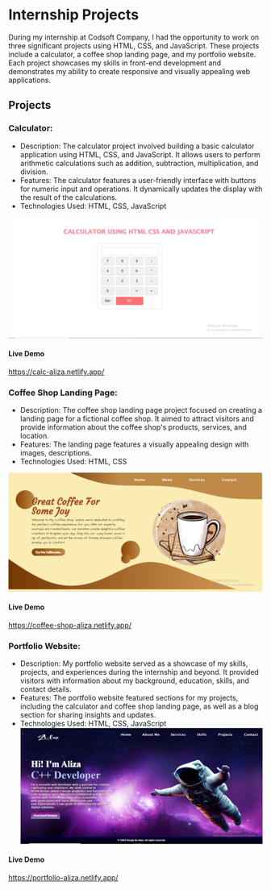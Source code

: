 
# Internship Projects

During my internship at Codsoft Company, I had the opportunity to work on three significant projects using HTML, CSS, and JavaScript. These projects include a calculator, a coffee shop landing page, and my portfolio website. Each project showcases my skills in front-end development and demonstrates my ability to create responsive and visually appealing web applications.


## Projects
### Calculator:

- Description: The calculator project involved building a basic calculator application using HTML, CSS, and JavaScript. It allows users to perform arithmetic calculations such as addition, subtraction, multiplication, and division.
- Features: The calculator features a user-friendly interface with buttons for numeric input and operations. It dynamically updates the display with the result of the calculations.
- Technologies Used: HTML, CSS, JavaScript
  
 ![Alt text](https://github.com/alizazahid11/Codsoft-repo/blob/main/Assets/calc.PNG?raw=true)
 
 #### Live Demo
 https://calc-aliza.netlify.app/
  
### Coffee Shop Landing Page:

- Description: The coffee shop landing page project focused on creating a landing page for a fictional coffee shop. It aimed to attract visitors and provide information about the coffee shop's products, services, and location.
- Features: The landing page features a visually appealing design with images, descriptions.
- Technologies Used: HTML, CSS

 ![Alt text](https://github.com/alizazahid11/Codsoft-repo/blob/main/Assets/coffee.PNG?raw=true)
  
#### Live Demo
https://coffee-shop-aliza.netlify.app/

### Portfolio Website:

 - Description: My portfolio website served as a showcase of my skills, projects, and experiences during the internship and beyond. It provided visitors with information about my background, education, skills, and contact details.
- Features: The portfolio website featured sections for my projects, including the calculator and coffee shop landing page, as well as a blog section for sharing insights and updates.
- Technologies Used: HTML, CSS, JavaScript
 ![Alt text](https://github.com/alizazahid11/Codsoft-repo/blob/main/Assets/port.PNG?raw=true)

 #### Live Demo
 https://portfolio-aliza.netlify.app/
